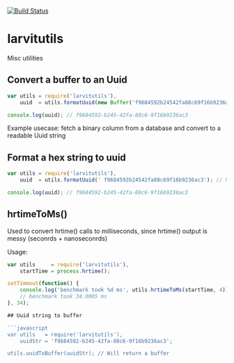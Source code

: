 [![Build Status](https://travis-ci.org/larvit/larvitutils.svg)](https://travis-ci.org/larvit/larvitutils)

# larvitutils

Misc utilities

## Convert a buffer to an Uuid

```javascript
var utils = require('larvitutils'),
    uuid  = utils.formatUuid(new Buffer('f9684592b24542fa88c69f16b9236ac3', 'hex'));

console.log(uuid); // f9684592-b245-42fa-88c6-9f16b9236ac3
```

Example usecase: fetch a binary column from a database and convert to a readable Uuid string

## Format a hex string to uuid

```javascript
var utils = require('larvitutils'),
    uuid  = utils.formatUuid(' f9684592b24542fa88c69f16b9236ac3'); // Notice the starting space getting trimmed away

console.log(uuid); // f9684592-b245-42fa-88c6-9f16b9236ac3
```

## hrtimeToMs()

Used to convert hrtime() calls to milliseconds, since hrtime() output is messy (seconrds + nanoseconrds)

Usage:

```javascript
var utils     = require('larvitutils'),
    startTime = process.hrtime();

setTimeout(function() {
	console.log('benchmark took %d ms', utils.hrtimeToMs(startTime, 4));
	// benchmark took 34.0005 ms
}, 34);

## Uuid string to buffer

```javascript
var utils   = require('larvitutils'),
    uuidStr = 'f9684592-b245-42fa-88c6-9f16b9236ac3';

utils.uuidToBuffer(uuidStr); // Will return a buffer
```